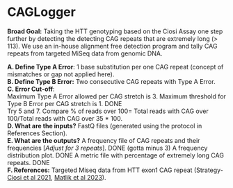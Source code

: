 # CAGLogger

**Broad Goal:**
Taking the HTT genotyping based on the Ciosi Assay one step further by detecting the detecting CAG repeats that are extremely long (> 113). We use an in-house alignment free detection program and tally CAG repeats from targeted MiSeq data from genomic DNA. 

**A. Define Type A Error**: 
1 base substitution per one CAG repeat (concept of mismatches or gap not applied here).  
**B. Define Type B Error:** 
Two consecutive CAG repeats with Type A Error.  
**C. Error Cut-off**:   
Maximum Type A Error allowed per CAG stretch is 3. Maximum threshold for Type B Error per CAG stretch is 1.  DONE  
Try 5 and 7. Compare % of reads over 100= Total reads with CAG over 100/Total reads with CAG over 35 * 100.  
**D. What are the inputs?**
FastQ files (generated using the protocol in References Section).  
**E. What are the outputs?**
A frequency file of CAG repeats and their frequencies [*Adjust for 3 repeats*]. DONE (gotta minus 3)
A frequency distribution plot. DONE
A metric file with percentage of extremely long CAG repeats. DONE  
**F. References:**
Targeted Miseq data from HTT exon1 CAG repeat (Strategy- [Ciosi et al 2021](https://content.iospress.com/articles/journal-of-huntingtons-disease/jhd200433), [Matlik et al 2023](https://www.biorxiv.org/content/10.1101/2023.04.24.538082v2.abstract)).
